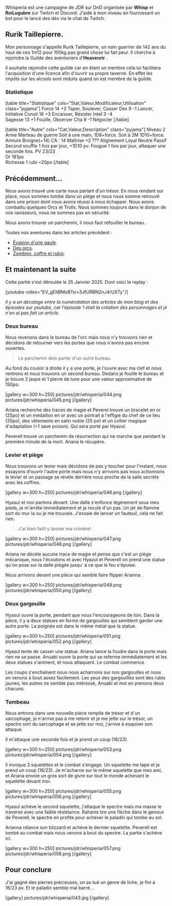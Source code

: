 
Whisperia est une campagne de JDR sur DnD organisée par **Whisp** et **RoiLugubre** sur Twitch et Discord. 
J'aide à mon niveau en fournissant un bot pour le lancé des dés via le chat de Twitch.

## Rurik Taillepierre.

Mon personnage s'appelle Rurik Taillepierre, un nain guerrier de 142 ans 
du haut de ces 1m12 pour 100kg pas grand chose lui fait peur. 
Il cherche à rejoindre la Guilde des aventuriers d'__Heavenrir__ .

Il souhaite rejoindre cette guilde car en étant un membre cela 
lui facilitera l'acquisition d'une licence afin d'ouvrir sa propre taverne. 
En effet les impôts sur les alcools sont réduits quand on est membre de la guilde.

### Statistique

[table title="Statistique" cols="Stat,Valeur,Modificateur,Utilisation" class="pyjama"]
Force	14	+2	Taper, Soulever, Casser
Dex	9	-1	Lancer, Initiative
Consti	16	+3	Encaisser, Résister
Intel	3	-4	 
Sagesse	13	+1	Fouille, Observer
Cha	9	-1	Négocier
[/table]

[table title="Autre" cols="Cat,Valeur,Description" class="pyjama"]
Niveau	2
Arme	Marteau de guerre	Soit à une main, 1D8+force. Soit à 2M 1D10+force.
Armure	Broigne(+14)	CA : 14
Maîtrise	+2	???
Alignement	Loyal Neutre
Passif	Second souffle	1 fois par jour, +1D10 pv.
	Fougue	1 fois par jour, attaquer une seconde fois.
PV	23/23	
Or	181po	 
Richesse	1 rubi	~20po
[/table]

## Précédemment...

Nous avons trouvé une carte nous parlant d'un trésor. En nous rendant sur place, nous sommes tombé dans un piège
et nous nous somme retrouvé dans une prison dont nous avons réussi à nous échapper. Nous avons combattu quelques Orcs et Trolls. 
Nous sommes toujours dans le donjon de nos ravisseurs, nous ne sommes pas en sécurité. 

Nous avons trouver un parchemin, il nous faut refouiller le bureau.

Toutes nos aventures dans les articles précédent :
* [Évasion d'une gaule](2024/whisperia-1x01-evasion-d-une-gaule.html). 
* [Des orcs](2024/whisperia-1x02-orcs-et-chaussette.html). 
* [Zombies, coffre et rubis](2025/whisperia-1x03-zombis-coffres-rubis.html). 

## Et maintenant la suite

Cette partie s'est déroulée le 25 Janvier 2025. Dont voici le replay :

[youtube video="EV_gEltBMo8?si=3JfURBN2nJ4rUXTy"/]

*Il y a un décalage entre la numérotation des articles de mon blog et des épisodes sur youtube, car l'épisode 1 était la création des personnages et je n'en ai pas fait un article.*

### Deux bureau

Nous revenons dans le bureau de l'orc mais nous n'y trouvons rien et décidons de retourner vers les portes que nous n'avons pas encore ouvertes.

> Le parchemin dois parler d'un autre bureau.

Au fond du couloir à droite il y a une porte, je l'ouvre avec ma clef et nous rentrons et nous trouvons un second bureau. 
Dedans je fouille le bureau et je trouve 2 jaspe et 1 pierre de lune pour une valeur approximative de 150po.

[gallery w=300 h=250]
pictures/jdr/whisperia/044.png
pictures/jdr/whisperia/045.png
[/gallery]

Ariana recherche des traces de magie et Peverel trouve un bracelet en or (25po) et un médaillon en or avec un portrait à l'effigie du chef de ce lieu (35po), des vêtements en satin noble (25 po) et un collier magique d'adaptation (+1 save poison). Qui sera porté par Hyazul. 

Peverell trouve un parchemin de résurrection qui ne marche que pendant la première minute de la mort. Ariana le récupère.

### Levier et piège

Nous trouvons un levier mais décidons de pas y toucher pour l'instant, nous essayons d'ouvrir l'autre porte mais nous n'y arrivons pas nous actionnons le levier et un passage se révèle derrière nous proche de la salle secrète avec les coffres. 

[gallery w=300 h=250]
pictures/jdr/whisperia/046.png
[/gallery]

Hyasul et moi partons devant. Une dalle s'enfonce légèrement sous mes pieds, je m'arrête immédiatement et je recule d'un pas. 
Un jet de flamme sort du mur la ou je me trouvais. J'essaie de lancer un fauteuil, cela ne fait rien.

> J'ai bien failli y laisser ma crinière!.

[gallery w=300 h=250]
pictures/jdr/whisperia/047.png
pictures/jdr/whisperia/048.png
[/gallery]

Ariana ne décèle aucune trace de magie et pense que c'est un piège mécanique, nous l'écoutons et avec Hyazul et Peverell on prend une statue qu'on pose sur la dalle piégée jusqu' à ce que le feu s'épuise.

Nous arrivons devant une pièce qui semble faire flipper Arianna
. 

[gallery w=300 h=250]
pictures/jdr/whisperia/049.png
pictures/jdr/whisperia/050.png
[/gallery]

### Deux gargouille

Hyasul ouvre la porte, pendant que nous l'encourageons de loin.
Dans la pièce, il y a deux statues en forme de gargouilles qui semblent garder une autre porte.
La poignée est dans le même métal que la statue.

[gallery w=300 h=250]
pictures/jdr/whisperia/051.png
pictures/jdr/whisperia/052.png
[/gallery]

Hyasul tente de casser une statue. Ariana lance la foudre dans la porte mais rien ne se passe. 
Anuabi ouvre la porte qui se referme immédiatement et les deux statues s'animent, et nous attaquent. 
Le combat commence. 

Les coups s'enchaînent nous nous acharnons sur nos gargouilles et nous en venons à bout assez facilement.
Les yeux des gargouilles sont des rubis jaunes, les autres ne semble pas intéressé, Anuabi et moi en prenons deux chacuns. 

### Tombeau

Nous entrons dans une nouvelle pièce remplie de trésor et d'un sarcophage, je n'arrive pas à me retenir et je me jette sur le trésor, un spectre sort du sarcophage et se jette sur moi, j'arrive à esquiver son attaque.

Il m'attaque une seconde fois et je prend un coup (18/23).

[gallery w=300 h=250]
pictures/jdr/whisperia/053.png
pictures/jdr/whisperia/054.png
[/gallery]

Il invoque 3 squelettes et le combat s'engage. Un squelette me tape et je prend un coup (16/23).
Je m'acharne sur le même squelette que mes ami, et Ariana envoie un gros sort de givre sur tout le monde achevant le squelette devant moi.

[gallery w=300 h=250]
pictures/jdr/whisperia/055.png
pictures/jdr/whisperia/056.png
[/gallery]

Hyasul achève le second squelette, j'attaque le spectre mais ma masse le traverse avec une faible résistance.
Rahanis tire une flèche dans le genoux de Peverell, le spectre en profite pour achever le paladin qui tombe au sol.

Arianna relance son blizzard et achève le dernier squelette.
Peverell est tombé au combat mais nous venons à bout du spectre.
La partie s'achève ici.

[gallery w=300 h=250]
pictures/jdr/whisperia/057.png
pictures/jdr/whisperia/058.png
[/gallery]

## Pour conclure 

J'ai gagné des pierres précieuses, on as tué un genre de liche, je fini à 16/23 pv. Et le paladin semble mal barré...

[gallery]
pictures/jdr/whisperia/043.jpg
[/gallery]

